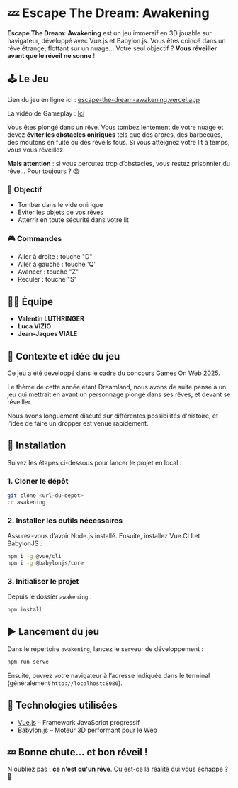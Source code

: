 # 💤 Escape The Dream: Awakening

**Escape The Dream: Awakening** est un jeu immersif en 3D jouable sur navigateur, développé avec Vue.js et Babylon.js. Vous êtes coincé dans un rêve étrange, flottant sur un nuage... Votre seul objectif ? **Vous réveiller avant que le réveil ne sonne** !



## 🕹️ Le Jeu

Lien du jeu en ligne ici : [escape-the-dream-awakening.vercel.app](https://escape-the-dream-awakening.vercel.app/)

La vidéo de Gameplay : [Ici](https://www.youtube.com/watch?v=UvGvXyfbhvU)

Vous êtes plongé dans un rêve. Vous tombez lentement de votre nuage et devez **éviter les obstacles oniriques** tels que des arbres, des barbecues, des moutons en fuite ou des réveils fous. Si vous atteignez votre lit à temps, vous vous réveillez. 

**Mais attention** : si vous percutez trop d’obstacles, vous restez prisonnier du rêve... Pour toujours ? 😱

### 🎯 Objectif
- Tomber dans le vide onirique
- Éviter les objets de vos rêves
- Atterrir en toute sécurité dans votre lit

### 🎮 Commandes
* Aller à droite : touche "D"
* Aller à gauche : touche 'Q'
* Avancer : touche "Z"
* Reculer : touche "S"


## 🧑‍💻 Équipe

- **Valentin LUTHRINGER**
- **Luca VIZIO**
- **Jean-Jaques VIALE**

## 🧠 Contexte et idée du jeu

Ce jeu a été développé dans le cadre du concours Games On Web 2025. 

Le thème de cette année étant Dreamland, nous avons de suite pensé à un jeu qui mettrait en avant un personnage plongé dans ses rêves, et devant se réveiller.

Nous avons longuement discuté sur différentes possibilités d'histoire, et l'idée de faire un dropper est venue rapidement. 

## 🚀 Installation

Suivez les étapes ci-dessous pour lancer le projet en local :

### 1. Cloner le dépôt

```bash
git clone <url-du-depot>
cd awakening
```

### 2. Installer les outils nécessaires

Assurez-vous d’avoir Node.js installé. Ensuite, installez Vue CLI et BabylonJS :

```bash
npm i -g @vue/cli
npm i -g @babylonjs/core
```

### 3. Initialiser le projet

Depuis le dossier `awakening` :

```bash
npm install
```

## ▶️ Lancement du jeu

Dans le répertoire `awakening`, lancez le serveur de développement :

```bash
npm run serve
```

Ensuite, ouvrez votre navigateur à l’adresse indiquée dans le terminal (généralement `http://localhost:8080`).

## 🎨 Technologies utilisées

- [Vue.js](https://vuejs.org/) – Framework JavaScript progressif
- [Babylon.js](https://www.babylonjs.com/) – Moteur 3D performant pour le Web

## 💤 Bonne chute... et bon réveil !

N'oubliez pas : **ce n'est qu'un rêve**. Ou est-ce la réalité qui vous échappe ? 🌙
